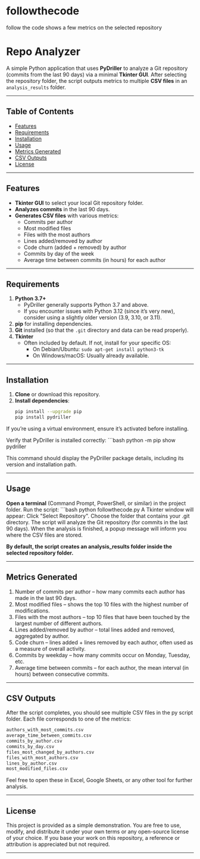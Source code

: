 # followthecode
follow the code shows a few metrics on the selected repository

# Repo Analyzer

A simple Python application that uses **PyDriller** to analyze a Git repository (commits from the last 90 days) via a minimal **Tkinter GUI**. After selecting the repository folder, the script outputs metrics to multiple **CSV files** in an `analysis_results` folder.

---

## Table of Contents

- [Features](#features)
- [Requirements](#requirements)
- [Installation](#installation)
- [Usage](#Usage)
- [Metrics Generated](#metrics-generated)
- [CSV Outputs](#csv-outputs)
- [License](#license)

---

## Features

- **Tkinter GUI** to select your local Git repository folder.
- **Analyzes commits** in the last 90 days.
- **Generates CSV files** with various metrics:
  - Commits per author  
  - Most modified files  
  - Files with the most authors  
  - Lines added/removed by author  
  - Code churn (added + removed) by author  
  - Commits by day of the week  
  - Average time between commits (in hours) for each author

---

## Requirements

1. **Python 3.7+**  
   - PyDriller generally supports Python 3.7 and above.  
   - If you encounter issues with Python 3.12 (since it’s very new), consider using a slightly older version (3.9, 3.10, or 3.11).
2. **pip** for installing dependencies.
3. **Git** installed (so that the `.git` directory and data can be read properly).
4. **Tkinter**  
   - Often included by default. If not, install for your specific OS:
     - On Debian/Ubuntu: `sudo apt-get install python3-tk`
     - On Windows/macOS: Usually already available.

---

## Installation
1. **Clone** or download this repository.
2. **Install dependencies**:
   ```bash
   pip install --upgrade pip
   pip install pydriller

If you’re using a virtual environment, ensure it’s activated before installing.

Verify that PyDriller is installed correctly:
    ```bash
    python -m pip show pydriller

This command should display the PyDriller package details, including its version and installation path.

---

## Usage
**Open a terminal** (Command Prompt, PowerShell, or similar) in the project folder.
Run the script:
    ```bash
    python followthecode.py
A Tkinter window will appear:
Click "Select Repository".
Choose the folder that contains your .git directory.
The script will analyze the Git repository (for commits in the last 90 days).
When the analysis is finished, a popup message will inform you where the CSV files are stored.

**By default, the script creates an analysis_results folder inside the selected repository folder.**

---

## Metrics Generated
1. Number of commits per author – how many commits each author has made in the last 90 days.
2. Most modified files – shows the top 10 files with the highest number of modifications.
3. Files with the most authors – top 10 files that have been touched by the largest number of different authors.
4. Lines added/removed by author – total lines added and removed, aggregated by author.
5. Code churn – lines added + lines removed by each author, often used as a measure of overall activity.
6. Commits by weekday – how many commits occur on Monday, Tuesday, etc.
7. Average time between commits – for each author, the mean interval (in hours) between consecutive commits.

---

## CSV Outputs
After the script completes, you should see multiple CSV files in the py script folder. Each file corresponds to one of the metrics:
   ```bash
   authors_with_most_commits.csv
   average_time_between_commits.csv
   commits_by_author.csv
   commits_by_day.csv
   files_most_changed_by_authors.csv
   files_with_most_authors.csv
   lines_by_author.csv
   most_modified_files.csv
   ```

Feel free to open these in Excel, Google Sheets, or any other tool for further analysis.

---

## License
This project is provided as a simple demonstration. You are free to use, modify, and distribute it under your own terms or any open-source license of your choice. If you base your work on this repository, a reference or attribution is appreciated but not required.

---
